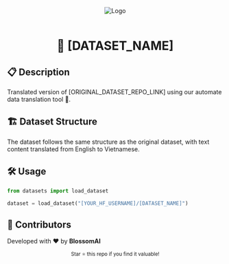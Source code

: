 <div align="center">
<img src="https://github.com/bloomifycafe/blossomsAI/blob/main/assets/logo.png?raw=true" alt="Logo"/>
</div>
</br>
<div align="center">

# 🌟 [DATASET_NAME]
</div>

## 📋 Description

Translated version of [ORIGINAL_DATASET_REPO_LINK] using our automate data translation tool 🤖.

## 🏗️ Dataset Structure

The dataset follows the same structure as the original dataset, with text content translated from English to Vietnamese.

## 🛠️ Usage

```python
from datasets import load_dataset

dataset = load_dataset("[YOUR_HF_USERNAME]/[DATASET_NAME]")
```

## 🤝 Contributors 
Developed with ❤️ by **BlossomAI**

<div align="center">
<sub>Star ⭐️ this repo if you find it valuable!</sub>
</div>